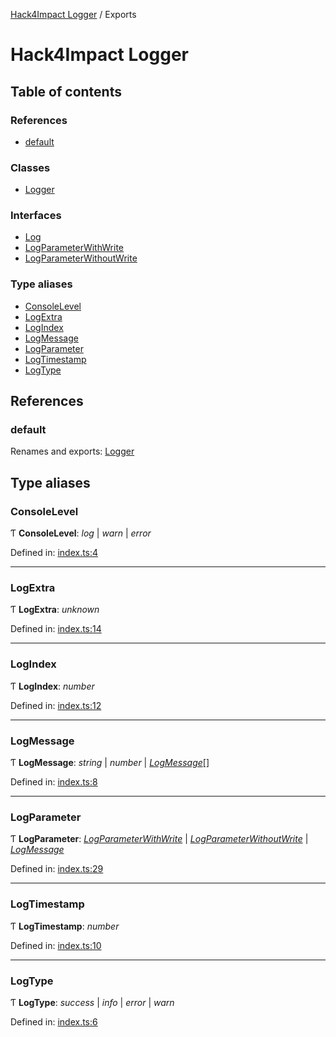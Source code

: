 [Hack4Impact Logger](https://github.com/hack4impact/logger/tree/main/docs/README.md) / Exports

# Hack4Impact Logger

## Table of contents

### References

- [default](https://github.com/hack4impact/logger/tree/main/docs/modules.md#default)

### Classes

- [Logger](https://github.com/hack4impact/logger/tree/main/docs/classes/logger.md)

### Interfaces

- [Log](https://github.com/hack4impact/logger/tree/main/docs/interfaces/log.md)
- [LogParameterWithWrite](https://github.com/hack4impact/logger/tree/main/docs/interfaces/logparameterwithwrite.md)
- [LogParameterWithoutWrite](https://github.com/hack4impact/logger/tree/main/docs/interfaces/logparameterwithoutwrite.md)

### Type aliases

- [ConsoleLevel](https://github.com/hack4impact/logger/tree/main/docs/modules.md#consolelevel)
- [LogExtra](https://github.com/hack4impact/logger/tree/main/docs/modules.md#logextra)
- [LogIndex](https://github.com/hack4impact/logger/tree/main/docs/modules.md#logindex)
- [LogMessage](https://github.com/hack4impact/logger/tree/main/docs/modules.md#logmessage)
- [LogParameter](https://github.com/hack4impact/logger/tree/main/docs/modules.md#logparameter)
- [LogTimestamp](https://github.com/hack4impact/logger/tree/main/docs/modules.md#logtimestamp)
- [LogType](https://github.com/hack4impact/logger/tree/main/docs/modules.md#logtype)

## References

### default

Renames and exports: [Logger](https://github.com/hack4impact/logger/tree/main/docs/classes/logger.md)

## Type aliases

### ConsoleLevel

Ƭ **ConsoleLevel**: _log_ \| _warn_ \| _error_

Defined in: [index.ts:4](https://github.com/hack4impact/logger/blob/079ea81/src/index.ts#L4)

---

### LogExtra

Ƭ **LogExtra**: _unknown_

Defined in: [index.ts:14](https://github.com/hack4impact/logger/blob/079ea81/src/index.ts#L14)

---

### LogIndex

Ƭ **LogIndex**: _number_

Defined in: [index.ts:12](https://github.com/hack4impact/logger/blob/079ea81/src/index.ts#L12)

---

### LogMessage

Ƭ **LogMessage**: _string_ \| _number_ \| [_LogMessage_](https://github.com/hack4impact/logger/tree/main/docs/modules.md#logmessage)[]

Defined in: [index.ts:8](https://github.com/hack4impact/logger/blob/079ea81/src/index.ts#L8)

---

### LogParameter

Ƭ **LogParameter**: [_LogParameterWithWrite_](https://github.com/hack4impact/logger/tree/main/docs/interfaces/logparameterwithwrite.md) \| [_LogParameterWithoutWrite_](https://github.com/hack4impact/logger/tree/main/docs/interfaces/logparameterwithoutwrite.md) \| [_LogMessage_](https://github.com/hack4impact/logger/tree/main/docs/modules.md#logmessage)

Defined in: [index.ts:29](https://github.com/hack4impact/logger/blob/079ea81/src/index.ts#L29)

---

### LogTimestamp

Ƭ **LogTimestamp**: _number_

Defined in: [index.ts:10](https://github.com/hack4impact/logger/blob/079ea81/src/index.ts#L10)

---

### LogType

Ƭ **LogType**: _success_ \| _info_ \| _error_ \| _warn_

Defined in: [index.ts:6](https://github.com/hack4impact/logger/blob/079ea81/src/index.ts#L6)
